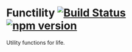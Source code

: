 # Functility [![Build Status](https://travis-ci.org/sethkrasnianski/functility.svg?branch=master)](https://travis-ci.org/sethkrasnianski/functility) [![npm version](https://badge.fury.io/js/functility.svg)](http://badge.fury.io/js/functility)
Utility functions for life.
